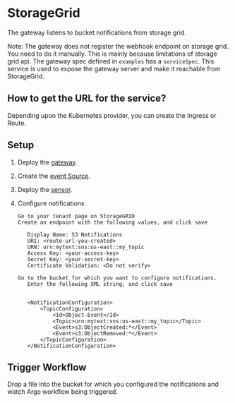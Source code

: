 # StorageGrid

The gateway listens to bucket notifications from storage grid.

Note: The gateway does not register the webhook endpoint on storage grid. You need to do it manually. This is mainly because limitations of storage grid api.
The gateway spec defined in `examples` has a `serviceSpec`. This service is used to expose the gateway server and make it reachable from StorageGrid.

## How to get the URL for the service?
Depending upon the Kubernetes provider, you can create the Ingress or Route. 

## Setup

1. Deploy the [gateway](https://github.com/argoproj/argo-events/tree/master/examples/gateways/storage-grid.yaml).

2. Create the [event Source](https://github.com/argoproj/argo-events/tree/master/examples/event-sources/storage-grid.yaml).

3. Deploy the [sensor](https://github.com/argoproj/argo-events/tree/master/examples/sensors/storage-grid.yaml).

4. Configure notifications

       Go to your tenant page on StorageGRID
       Create an endpoint with the following values, and click save
          
          Display Name: S3 Notifications
          URI: <route-url-you-created>
          URN: urn:mytext:sns:us-east::my_topic
          Access Key: <your-access-key>
          Secret Key: <your-secret-key>
          Certificate Validation: <Do not verify>
        
       Go to the bucket for which you want to configure notifications.
          Enter the following XML string, and click save
         
      
          <NotificationConfiguration>
              <TopicConfiguration>
                  <Id>Object-Event</Id>
                  <Topic>urn:mytext:sns:us-east::my_topic</Topic>
                  <Event>s3:ObjectCreated:*</Event>
                  <Event>s3:ObjectRemoved:*</Event>
              </TopicConfiguration>
          </NotificationConfiguration>


## Trigger Workflow
Drop a file into the bucket for which you configured the notifications and watch Argo workflow being triggered.
